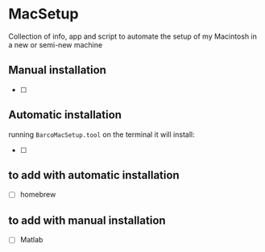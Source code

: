 # MacSetup
Collection of info, app and script to automate the setup of my Macintosh in a new or semi-new machine

## Manual installation

- [ ]

## Automatic installation

running `BarcoMacSetup.tool` on the terminal it will install:

- [ ]


## to add with automatic installation

- [ ] homebrew  

## to add with manual installation

- [ ] Matlab
